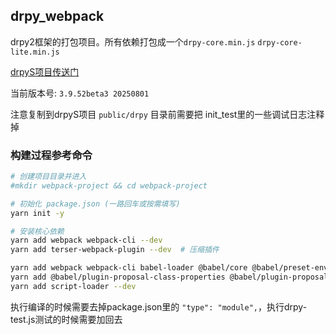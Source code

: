 ## drpy_webpack

drpy2框架的打包项目。所有依赖打包成一个`drpy-core.min.js` `drpy-core-lite.min.js`

[drpyS项目传送门](https://github.com/hjdhnx/drpy-node)

当前版本号: `3.9.52beta3 20250801`

注意复制到drpyS项目 `public/drpy` 目录前需要把 init_test里的一些调试日志注释掉

### 构建过程参考命令

```bash
# 创建项目目录并进入
#mkdir webpack-project && cd webpack-project

# 初始化 package.json (一路回车或按需填写)
yarn init -y

# 安装核心依赖
yarn add webpack webpack-cli --dev
yarn add terser-webpack-plugin --dev  # 压缩插件

yarn add webpack webpack-cli babel-loader @babel/core @babel/preset-env --dev
yarn add @babel/plugin-proposal-class-properties @babel/plugin-proposal-optional-chaining --dev
yarn add script-loader --dev

```

执行编译的时候需要去掉package.json里的  `"type": "module",`，执行drpy-test.js测试的时候需要加回去